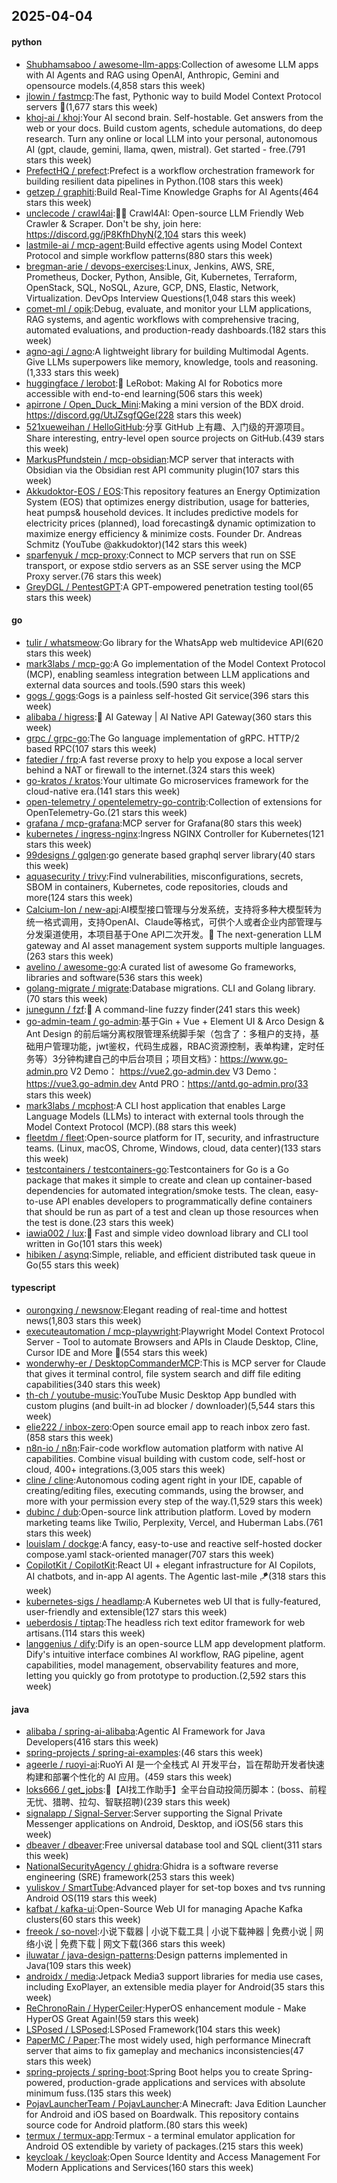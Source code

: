 ## 2025-04-04

#### python
* [Shubhamsaboo / awesome-llm-apps](https://github.com/Shubhamsaboo/awesome-llm-apps):Collection of awesome LLM apps with AI Agents and RAG using OpenAI, Anthropic, Gemini and opensource models.(4,858 stars this week)
* [jlowin / fastmcp](https://github.com/jlowin/fastmcp):The fast, Pythonic way to build Model Context Protocol servers 🚀(1,677 stars this week)
* [khoj-ai / khoj](https://github.com/khoj-ai/khoj):Your AI second brain. Self-hostable. Get answers from the web or your docs. Build custom agents, schedule automations, do deep research. Turn any online or local LLM into your personal, autonomous AI (gpt, claude, gemini, llama, qwen, mistral). Get started - free.(791 stars this week)
* [PrefectHQ / prefect](https://github.com/PrefectHQ/prefect):Prefect is a workflow orchestration framework for building resilient data pipelines in Python.(108 stars this week)
* [getzep / graphiti](https://github.com/getzep/graphiti):Build Real-Time Knowledge Graphs for AI Agents(464 stars this week)
* [unclecode / crawl4ai](https://github.com/unclecode/crawl4ai):🚀🤖 Crawl4AI: Open-source LLM Friendly Web Crawler & Scraper. Don't be shy, join here: https://discord.gg/jP8KfhDhyN(2,104 stars this week)
* [lastmile-ai / mcp-agent](https://github.com/lastmile-ai/mcp-agent):Build effective agents using Model Context Protocol and simple workflow patterns(880 stars this week)
* [bregman-arie / devops-exercises](https://github.com/bregman-arie/devops-exercises):Linux, Jenkins, AWS, SRE, Prometheus, Docker, Python, Ansible, Git, Kubernetes, Terraform, OpenStack, SQL, NoSQL, Azure, GCP, DNS, Elastic, Network, Virtualization. DevOps Interview Questions(1,048 stars this week)
* [comet-ml / opik](https://github.com/comet-ml/opik):Debug, evaluate, and monitor your LLM applications, RAG systems, and agentic workflows with comprehensive tracing, automated evaluations, and production-ready dashboards.(182 stars this week)
* [agno-agi / agno](https://github.com/agno-agi/agno):A lightweight library for building Multimodal Agents. Give LLMs superpowers like memory, knowledge, tools and reasoning.(1,333 stars this week)
* [huggingface / lerobot](https://github.com/huggingface/lerobot):🤗 LeRobot: Making AI for Robotics more accessible with end-to-end learning(506 stars this week)
* [apirrone / Open_Duck_Mini](https://github.com/apirrone/Open_Duck_Mini):Making a mini version of the BDX droid. https://discord.gg/UtJZsgfQGe(228 stars this week)
* [521xueweihan / HelloGitHub](https://github.com/521xueweihan/HelloGitHub):分享 GitHub 上有趣、入门级的开源项目。Share interesting, entry-level open source projects on GitHub.(439 stars this week)
* [MarkusPfundstein / mcp-obsidian](https://github.com/MarkusPfundstein/mcp-obsidian):MCP server that interacts with Obsidian via the Obsidian rest API community plugin(107 stars this week)
* [Akkudoktor-EOS / EOS](https://github.com/Akkudoktor-EOS/EOS):This repository features an Energy Optimization System (EOS) that optimizes energy distribution, usage for batteries, heat pumps& household devices. It includes predictive models for electricity prices (planned), load forecasting& dynamic optimization to maximize energy efficiency & minimize costs. Founder Dr. Andreas Schmitz (YouTube @akkudoktor)(142 stars this week)
* [sparfenyuk / mcp-proxy](https://github.com/sparfenyuk/mcp-proxy):Connect to MCP servers that run on SSE transport, or expose stdio servers as an SSE server using the MCP Proxy server.(76 stars this week)
* [GreyDGL / PentestGPT](https://github.com/GreyDGL/PentestGPT):A GPT-empowered penetration testing tool(65 stars this week)

#### go
* [tulir / whatsmeow](https://github.com/tulir/whatsmeow):Go library for the WhatsApp web multidevice API(620 stars this week)
* [mark3labs / mcp-go](https://github.com/mark3labs/mcp-go):A Go implementation of the Model Context Protocol (MCP), enabling seamless integration between LLM applications and external data sources and tools.(590 stars this week)
* [gogs / gogs](https://github.com/gogs/gogs):Gogs is a painless self-hosted Git service(396 stars this week)
* [alibaba / higress](https://github.com/alibaba/higress):🤖 AI Gateway | AI Native API Gateway(360 stars this week)
* [grpc / grpc-go](https://github.com/grpc/grpc-go):The Go language implementation of gRPC. HTTP/2 based RPC(107 stars this week)
* [fatedier / frp](https://github.com/fatedier/frp):A fast reverse proxy to help you expose a local server behind a NAT or firewall to the internet.(324 stars this week)
* [go-kratos / kratos](https://github.com/go-kratos/kratos):Your ultimate Go microservices framework for the cloud-native era.(141 stars this week)
* [open-telemetry / opentelemetry-go-contrib](https://github.com/open-telemetry/opentelemetry-go-contrib):Collection of extensions for OpenTelemetry-Go.(21 stars this week)
* [grafana / mcp-grafana](https://github.com/grafana/mcp-grafana):MCP server for Grafana(80 stars this week)
* [kubernetes / ingress-nginx](https://github.com/kubernetes/ingress-nginx):Ingress NGINX Controller for Kubernetes(121 stars this week)
* [99designs / gqlgen](https://github.com/99designs/gqlgen):go generate based graphql server library(40 stars this week)
* [aquasecurity / trivy](https://github.com/aquasecurity/trivy):Find vulnerabilities, misconfigurations, secrets, SBOM in containers, Kubernetes, code repositories, clouds and more(124 stars this week)
* [Calcium-Ion / new-api](https://github.com/Calcium-Ion/new-api):AI模型接口管理与分发系统，支持将多种大模型转为统一格式调用，支持OpenAI、Claude等格式，可供个人或者企业内部管理与分发渠道使用，本项目基于One API二次开发。🍥 The next-generation LLM gateway and AI asset management system supports multiple languages.(263 stars this week)
* [avelino / awesome-go](https://github.com/avelino/awesome-go):A curated list of awesome Go frameworks, libraries and software(536 stars this week)
* [golang-migrate / migrate](https://github.com/golang-migrate/migrate):Database migrations. CLI and Golang library.(70 stars this week)
* [junegunn / fzf](https://github.com/junegunn/fzf):🌸 A command-line fuzzy finder(241 stars this week)
* [go-admin-team / go-admin](https://github.com/go-admin-team/go-admin):基于Gin + Vue + Element UI & Arco Design & Ant Design 的前后端分离权限管理系统脚手架（包含了：多租户的支持，基础用户管理功能，jwt鉴权，代码生成器，RBAC资源控制，表单构建，定时任务等）3分钟构建自己的中后台项目；项目文档》：https://www.go-admin.pro V2 Demo： https://vue2.go-admin.dev V3 Demo： https://vue3.go-admin.dev Antd PRO：https://antd.go-admin.pro(33 stars this week)
* [mark3labs / mcphost](https://github.com/mark3labs/mcphost):A CLI host application that enables Large Language Models (LLMs) to interact with external tools through the Model Context Protocol (MCP).(88 stars this week)
* [fleetdm / fleet](https://github.com/fleetdm/fleet):Open-source platform for IT, security, and infrastructure teams. (Linux, macOS, Chrome, Windows, cloud, data center)(133 stars this week)
* [testcontainers / testcontainers-go](https://github.com/testcontainers/testcontainers-go):Testcontainers for Go is a Go package that makes it simple to create and clean up container-based dependencies for automated integration/smoke tests. The clean, easy-to-use API enables developers to programmatically define containers that should be run as part of a test and clean up those resources when the test is done.(23 stars this week)
* [iawia002 / lux](https://github.com/iawia002/lux):👾 Fast and simple video download library and CLI tool written in Go(101 stars this week)
* [hibiken / asynq](https://github.com/hibiken/asynq):Simple, reliable, and efficient distributed task queue in Go(55 stars this week)

#### typescript
* [ourongxing / newsnow](https://github.com/ourongxing/newsnow):Elegant reading of real-time and hottest news(1,803 stars this week)
* [executeautomation / mcp-playwright](https://github.com/executeautomation/mcp-playwright):Playwright Model Context Protocol Server - Tool to automate Browsers and APIs in Claude Desktop, Cline, Cursor IDE and More 🔌(554 stars this week)
* [wonderwhy-er / DesktopCommanderMCP](https://github.com/wonderwhy-er/DesktopCommanderMCP):This is MCP server for Claude that gives it terminal control, file system search and diff file editing capabilities(340 stars this week)
* [th-ch / youtube-music](https://github.com/th-ch/youtube-music):YouTube Music Desktop App bundled with custom plugins (and built-in ad blocker / downloader)(5,544 stars this week)
* [elie222 / inbox-zero](https://github.com/elie222/inbox-zero):Open source email app to reach inbox zero fast.(858 stars this week)
* [n8n-io / n8n](https://github.com/n8n-io/n8n):Fair-code workflow automation platform with native AI capabilities. Combine visual building with custom code, self-host or cloud, 400+ integrations.(3,005 stars this week)
* [cline / cline](https://github.com/cline/cline):Autonomous coding agent right in your IDE, capable of creating/editing files, executing commands, using the browser, and more with your permission every step of the way.(1,529 stars this week)
* [dubinc / dub](https://github.com/dubinc/dub):Open-source link attribution platform. Loved by modern marketing teams like Twilio, Perplexity, Vercel, and Huberman Labs.(761 stars this week)
* [louislam / dockge](https://github.com/louislam/dockge):A fancy, easy-to-use and reactive self-hosted docker compose.yaml stack-oriented manager(707 stars this week)
* [CopilotKit / CopilotKit](https://github.com/CopilotKit/CopilotKit):React UI + elegant infrastructure for AI Copilots, AI chatbots, and in-app AI agents. The Agentic last-mile 🪁(318 stars this week)
* [kubernetes-sigs / headlamp](https://github.com/kubernetes-sigs/headlamp):A Kubernetes web UI that is fully-featured, user-friendly and extensible(127 stars this week)
* [ueberdosis / tiptap](https://github.com/ueberdosis/tiptap):The headless rich text editor framework for web artisans.(114 stars this week)
* [langgenius / dify](https://github.com/langgenius/dify):Dify is an open-source LLM app development platform. Dify's intuitive interface combines AI workflow, RAG pipeline, agent capabilities, model management, observability features and more, letting you quickly go from prototype to production.(2,592 stars this week)

#### java
* [alibaba / spring-ai-alibaba](https://github.com/alibaba/spring-ai-alibaba):Agentic AI Framework for Java Developers(416 stars this week)
* [spring-projects / spring-ai-examples](https://github.com/spring-projects/spring-ai-examples):(46 stars this week)
* [ageerle / ruoyi-ai](https://github.com/ageerle/ruoyi-ai):RuoYi AI 是一个全栈式 AI 开发平台，旨在帮助开发者快速构建和部署个性化的 AI 应用。(459 stars this week)
* [loks666 / get_jobs](https://github.com/loks666/get_jobs):💼【AI找工作助手】全平台自动投简历脚本：(boss、前程无忧、猎聘、拉勾、智联招聘)(239 stars this week)
* [signalapp / Signal-Server](https://github.com/signalapp/Signal-Server):Server supporting the Signal Private Messenger applications on Android, Desktop, and iOS(56 stars this week)
* [dbeaver / dbeaver](https://github.com/dbeaver/dbeaver):Free universal database tool and SQL client(311 stars this week)
* [NationalSecurityAgency / ghidra](https://github.com/NationalSecurityAgency/ghidra):Ghidra is a software reverse engineering (SRE) framework(253 stars this week)
* [yuliskov / SmartTube](https://github.com/yuliskov/SmartTube):Advanced player for set-top boxes and tvs running Android OS(119 stars this week)
* [kafbat / kafka-ui](https://github.com/kafbat/kafka-ui):Open-Source Web UI for managing Apache Kafka clusters(60 stars this week)
* [freeok / so-novel](https://github.com/freeok/so-novel):小说下载器 | 小说下载工具 | 小说下载神器 | 免费小说 | 网络小说 | 免费下载 | 网文下载(366 stars this week)
* [iluwatar / java-design-patterns](https://github.com/iluwatar/java-design-patterns):Design patterns implemented in Java(109 stars this week)
* [androidx / media](https://github.com/androidx/media):Jetpack Media3 support libraries for media use cases, including ExoPlayer, an extensible media player for Android(35 stars this week)
* [ReChronoRain / HyperCeiler](https://github.com/ReChronoRain/HyperCeiler):HyperOS enhancement module - Make HyperOS Great Again!(59 stars this week)
* [LSPosed / LSPosed](https://github.com/LSPosed/LSPosed):LSPosed Framework(104 stars this week)
* [PaperMC / Paper](https://github.com/PaperMC/Paper):The most widely used, high performance Minecraft server that aims to fix gameplay and mechanics inconsistencies(47 stars this week)
* [spring-projects / spring-boot](https://github.com/spring-projects/spring-boot):Spring Boot helps you to create Spring-powered, production-grade applications and services with absolute minimum fuss.(135 stars this week)
* [PojavLauncherTeam / PojavLauncher](https://github.com/PojavLauncherTeam/PojavLauncher):A Minecraft: Java Edition Launcher for Android and iOS based on Boardwalk. This repository contains source code for Android platform.(80 stars this week)
* [termux / termux-app](https://github.com/termux/termux-app):Termux - a terminal emulator application for Android OS extendible by variety of packages.(215 stars this week)
* [keycloak / keycloak](https://github.com/keycloak/keycloak):Open Source Identity and Access Management For Modern Applications and Services(160 stars this week)
